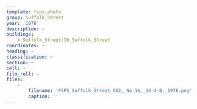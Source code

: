 ```yaml
---
template: fsps_photo
group: Suffolk_Street
year: '1978'
description: ~
buildings:
    - Suffolk_Street/16_Suffolk_Street
coordinates: ~
heading: ~
classification: ~
section: ~
cell: ~
film_roll: ~
files:
    -
        filename: 'FSPS_Suffolk_Street_002,_No_16,_14-4-B,_1978.png'
        caption: ''
---
```

